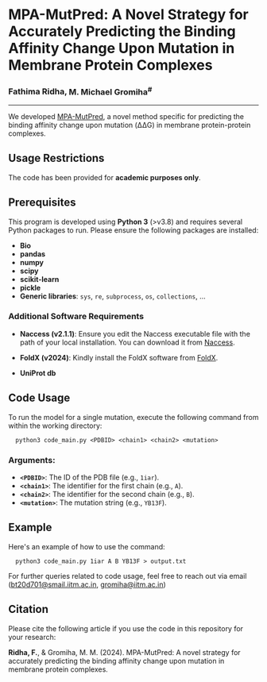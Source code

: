 # **MPA-MutPred: A Novel Strategy for Accurately Predicting the Binding Affinity Change Upon Mutation in Membrane Protein Complexes**

### **Fathima Ridha**, **M. Michael Gromiha<sup>#</sup>**

---
We developed [MPA-MutPred](https://web.iitm.ac.in/bioinfo2/MPA-MutPred/), a novel method specific for predicting the binding affinity change upon mutation (ΔΔG) in membrane protein-protein complexes.

## Usage Restrictions

The code has been provided for **academic purposes only**.

## Prerequisites

This program is developed using **Python 3** (>v3.8) and requires several Python packages to run. Please ensure the following packages are installed:

- **Bio**
- **pandas**
- **numpy**
- **scipy**
- **scikit-learn**
- **pickle**
- **Generic libraries**: `sys`, `re`, `subprocess`, `os`, `collections`, ...

### Additional Software Requirements

- **Naccess (v2.1.1)**: Ensure you edit the Naccess executable file with the path of your local installation. You can download it from [Naccess](http://www.bioinf.manchester.ac.uk/naccess/).

- **FoldX (v2024)**: Kindly install the FoldX software from [FoldX](https://foldxsuite.crg.eu/).
- **UniProt db**


## Code Usage

To run the model for a single mutation, execute the following command from within the working directory:

      python3 code_main.py <PDBID> <chain1> <chain2> <mutation>

### Arguments:

- **`<PDBID>`**: The ID of the PDB file (e.g., `1iar`).
- **`<chain1>`**: The identifier for the first chain (e.g., `A`).
- **`<chain2>`**: The identifier for the second chain (e.g., `B`).
- **`<mutation>`**: The mutation string (e.g., `YB13F`).

## Example

Here's an example of how to use the command:

      python3 code_main.py 1iar A B YB13F > output.txt
  
For further queries related to code usage, feel free to reach out via email (bt20d701@smail.iitm.ac.in, gromiha@iitm.ac.in) 


## Citation

Please cite the following article if you use the code in this repository for your research:

**Ridha, F.**, &amp; Gromiha, M. M. (2024). MPA-MutPred: A novel strategy for accurately predicting the binding affinity change upon mutation in membrane protein complexes.
